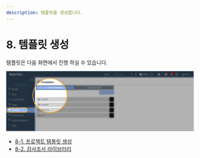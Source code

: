 ```yaml
---
description: 템플릿을 생성합니다.
---
```


# 8. 템플릿 생성

템플릿은 다음 화면에서 진행 하실 수 있습니다. 

![](../../../.gitbook/assets/a_7-1_0.jpg)

* [8-1. 프로젝트 템플릿 생성](x-1..md)
* [8-2. 감사조서 라이브러리  ](x-2..md)

### 



